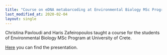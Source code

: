 ```yaml
---
title: "Course on eDNA metabarcoding at Environmental Biology MSc Program"
last_modified_at: 2020-02-04
layout: single
---
```



Christina Pavloudi and Haris Zafeiropoulos taught a course for the students of Environmental Biology MSc Program at University of Crete. 

[Here](https://docs.google.com/presentation/d/19TVFO3Rw-1owvrqVdzmUzQUrYHZ1Vaw4ctVjBso-n-E/edit?usp=sharing) you can find the presentation.





